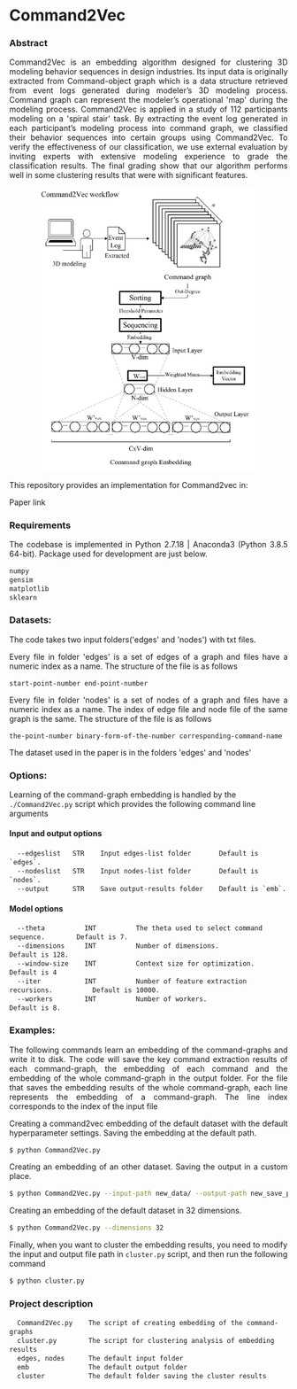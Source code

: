 Command2Vec
=========================


### Abstract

<p align="justify">Command2Vec is an embedding algorithm designed for clustering 3D modeling behavior sequences in design industries. Its input data is originally extracted from Command-object graph which is a data structure retrieved from event logs generated during modeler’s 3D modeling process. Command graph can represent the modeler’s operational 'map' during the modeling process. Command2Vec is applied in a study of 112 participants modeling on a 'spiral stair' task. By extracting the event log generated in each participant’s modeling process into command graph, we classified their behavior sequences into certain groups using Command2Vec. To verify the effectiveness of our classification, we use external evaluation by inviting experts with extensive modeling experience to grade the classification results. The final grading show that our algorithm performs well in some clustering results that were with significant features.</p>

<div align=center><img src="./workflow.png" width="400"/></div>

<p align="justify">This repository provides an implementation for Command2vec in:</p>
Paper link


### Requirements

<p align="justify">The codebase is implemented in Python 2.7.18 | Anaconda3 (Python 3.8.5 64-bit). Package used for development are just below.</p>

```
numpy             
gensim           
matplotlib        
sklearn
```

### Datasets:
<p align="justify">The code takes two input folders('edges' and 'nodes') with txt files. </p>

<p align="justify">Every file in folder 'edges' is a set of edges of a graph and files have a numeric index as a name. The structure of the file is as follows</p>

```
start-point-number end-point-number
```

<p align="justify">Every file in folder 'nodes' is a set of nodes of a graph and files have a numeric index as a name. The index of edge file and node file of the same graph is the same. The structure of the file is as follows</p>

```
the-point-number binary-form-of-the-number corresponding-command-name
```

<p align="justify">The dataset used in the paper is in the folders 'edges' and 'nodes'</p>

### Options:

Learning of the command-graph embedding is handled by the `./Command2Vec.py` script which provides the following command line arguments

#### Input and output options

```
  --edgeslist   STR    Input edges-list folder       Default is `edges`.
  --nodeslist   STR    Input nodes-list folder       Default is `nodes`.
  --output      STR    Save output-results folder    Default is `emb`.
```

#### Model options

```
  --theta          INT          The theta used to select command sequence.        Default is 7.
  --dimensions     INT          Number of dimensions.                             Default is 128.
  --window-size    INT          Context size for optimization.                    Default is 4
  --iter           INT          Number of feature extraction recursions.          Default is 10000.
  --workers        INT          Number of workers.                                Default is 8.
```

### Examples:
<p align="justify">The following commands learn an embedding of the command-graphs and write it to disk. The code will save the key command extraction results of each command-graph, the embedding of each command and the embedding of the whole command-graph in the output folder. For the file that saves the embedding results of the whole command-graph, each line represents the embedding of a command-graph. The line index corresponds to the index of the input file</p>

<p align="justify">Creating a command2vec embedding of the default dataset with the default hyperparameter settings. Saving the embedding at the default path.</p>

```sh
$ python Command2Vec.py
```

<p align="justify">Creating an embedding of an other dataset. Saving the output in a custom place.</p>

```sh
$ python Command2Vec.py --input-path new_data/ --output-path new_save_path/
```

<p align="justify">Creating an embedding of the default dataset in 32 dimensions.</p>

```sh
$ python Command2Vec.py --dimensions 32
```

Finally, when you want to cluster the embedding results, you need to modify the input and output file path in `cluster.py` script, and then run the following command

```sh
$ python cluster.py
```

### Project description

```
  Command2Vec.py    The script of creating embedding of the command-graphs
  cluster.py        The script for clustering analysis of embedding results
  edges, nodes      The default input folder
  emb               The default output folder
  cluster           The default folder saving the cluster results
```


